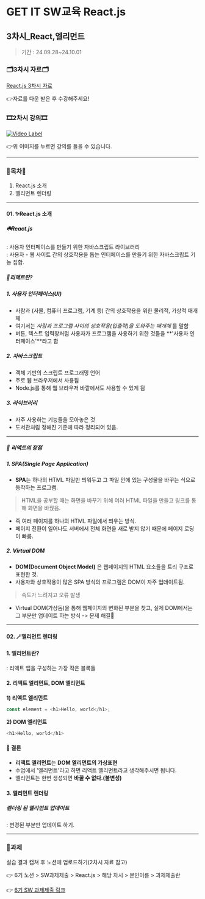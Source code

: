 # GET IT SW교육 React.js
## 3차시_React,엘리먼트
> 기간 : 24.09.28~24.10.01

### 🗂️3차시 자료🗂️
[React.js 3차시 자료](https://github.com/getit-knu/Get-React.js/blob/main/3%EC%B0%A8%EC%8B%9C/GETIT%20SW%20%EA%B5%90%EC%9C%A1%20react%20_%202%EC%B0%A8%EC%8B%9C.pdf)

👉자료를 다운 받은 후 수강해주세요!

### 🎞️2차시 강의🎞️
[![Video Label](http://img.youtube.com/vi/gluYd0cOl9E/0.jpg)](https://youtu.be/gluYd0cOl9E)

👉위 이미지를 누르면 강의를 들을 수 있습니다.

---

### 🚀목차🚀
1. React.js 소개
2. 엘리먼트 렌더링

---

#### 01. ✨React.js 소개
##### ☘️React.js
: 사용자 인터페이스를 만들기 위한 자바스크립트 라이브러리 <br/>
: 사용자 - 웹 사이트 간의 상호작용을 돕는 인터페이스를 만들기 위한 자바스크립트 기능 집합.

##### 🚩리액트란?
##### 1. 사용자 인터페이스(UI)
- 사람과 (사물, 컴퓨터 프로그램, 기계 등) 간의 상호작용을 위한 물리적, 가상적 매개체
- 여기서는 _사람과 프로그램 사이의 상호작용(입출력)을 도와주는 매개체_ 를 말함
- 버튼, 텍스트 입력창처럼 사용자가 프로그램을 사용하기 위한 것들을 **'사용자 인터페이스'**라고 함
  
##### 2. 자바스크립트
- 객체 기반의 스크립트 프로그래밍 언어
- 주로 웹 브라우저에서 사용됨
- Node.js를 통해 웹 브라우저 바깥에서도 사용할 수 있게 됨

##### 3. 라이브러리
- 자주 사용하는 기능들을 모아놓은 것
- 도서관처럼 정해진 기준에 따라 정리되어 있음.
  
---

##### 🩷 리액트의 장점
##### 1. SPA(Single Page Application)
- **SPA**는 하나의 HTML 파일만 띄워두고 그 파일 안에 있는 구성물을 바꾸는 식으로 동작하는 프로그램.
> HTML을 공부할 때는 화면을 바꾸기 위해 여러 HTML 파일을 만들고 링크를 통해 화면을 바꿨음.
- 즉 여러 페이지를 하나의 HTML 파일에서 띄우는 방식.
- 페이지 전환이 일어나도 서버에서 전체 화면을 새로 받지 않기 때문에 페이지 로딩이 빠름.

##### 2. Virtual DOM
- **DOM(Document Object Model)** 은 웹페이지의 HTML 요소들을 트리 구조로 표현한 것.
- 사용자와 상호작용이 많은 SPA 방식의 프로그램은 DOM이 자주 업데이트됨.
> 속도가 느려지고 오류 발생
- Virtual DOM(가상돔)을 통해 웹페이지의 변화된 부분을 찾고, 실제 DOM에서는 그 부분만 업데이트 하는 방식
-> 문제 해결🌟

---

#### 02. 🪄엘리먼트 렌더링
#### 1. 엘리먼트란?
: 리액트 앱을 구성하는 가장 작은 블록들

#### 2. 리액트 엘리먼트, DOM 엘리먼트

**1) 리액트 엘리먼트**
```react.js
const element = <h1>Hello, world</h1>;
```
**2) DOM 엘리먼트**
```react.js
<h1>Hello, world</h1>
```

#### 👊 결론
- **리액트 엘리먼트**는 **DOM 엘리먼트의 가상표현**
- 수업에서 '엘리먼트'라고 하면 리액트 엘리먼트라고 생각해주시면 됩니다.
- 엘리먼트는 한번 생성되면 **바꿀 수 없다.(불변성)**

#### 3. 엘리먼트 렌더링
##### 렌더링 된 엘리먼트 업데이트
: 변경된 부분만 업데이트 하기.

---

### 📢과제
실습 결과 캡쳐 후 노션에 업로드하기(2차시 자료 참고)

👉 6기 노션 > SW과제제출 > React.js > 해당 차시 > 본인이름 > 과제제출란

👉 [6기 SW 과제제출 링크](https://www.notion.so/SW-8502eeef321b43e2ad13ece0f626be33)
